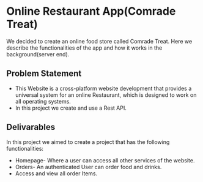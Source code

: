 # Online Restaurant App(Comrade Treat)

We decided to create an online food store called Comrade Treat. Here we describe the functionalities of the app and how it works in the background(server end).

## Problem Statement
<ul>
 <li>This Website is a cross-platform website development that provides a universal system for an online Restaurant, which is designed to work on all  operating systems.</li>
  <li>In this project we create and  use a Rest API.</li>
</ul>

## Delivarables
In this project we aimed to create a project that has the following functionalities:
<ul>
 <li>Homepage- Where a user can access all other services of the website.</li> 
 <li>Orders-  An authenticated User can order food and drinks.</li>
 <li>Access and view all order Items.</li>
</ul>
